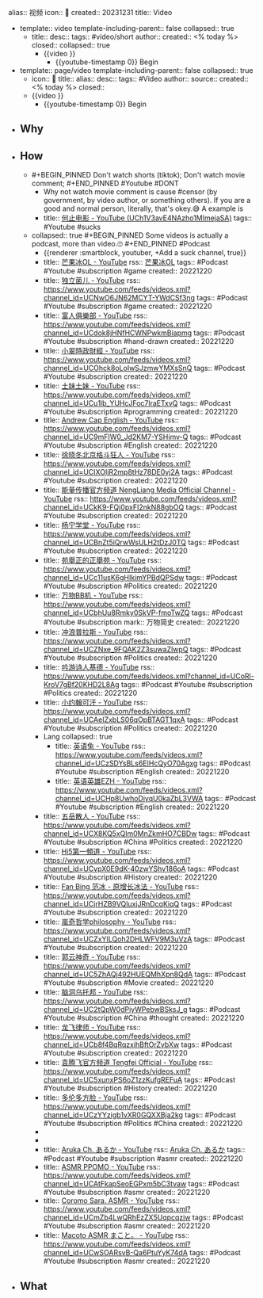alias:: 视频
icon:: 🎥
created:: 20231231 
title:: Video

  - template:: video
    template-including-parent:: false
    collapsed:: true
    - title:: 
      desc:: 
      tags:: #video/short
      author:: 
      created:: <% today %>
      closed::
      collapsed:: true
      - {{video }}
        - {{youtube-timestamp 0}} Begin
  - template:: page/video
    template-including-parent:: false
    collapsed:: true
    - icon:: 🎥
      title:: 
      alias:: 
      desc:: 
      tags:: #Video
      author:: 
      source:: 
      created:: <% today %>
      closed::
    - {{video }}
      - {{youtube-timestamp 0}} Begin
- ## Why
- ## How
  - #+BEGIN_PINNED
    Don't watch shorts (tiktok); 
    Don't watch movie comment;
    #+END_PINNED
    #Youtube #DONT
    - Why not watch movie comment is cause #censor (by government, by video author, or something others). If you are a good and normal person, literally, that's okey.😅 A example is
    - title:: [何止电影 - YouTube (UCh1V3avE4NAzho1MImejaSA)](https://www.youtube.com/@HEZHI_FILM) 
      tags:: #Youtube #sucks
  - collapsed:: true
    #+BEGIN_PINNED
    Some videos is actually a podcast, more than video.🙄
    #+END_PINNED
    #Podcast
    - {{renderer :smartblock, youtuber, +Add a suck channel, true}}
    - title:: [芒果冰OL - YouTube](https://www.youtube.com/channel/UCIUYqpXe7yok4x3VkK67B3Q)
      rss:: [芒果冰OL](https://www.youtube.com/feeds/videos.xml?channel_id=UCIUYqpXe7yok4x3VkK67B3Q)
      tags:: #Podcast #Youtube #subscription #game 
      created:: 20221220
    - title:: [独立菌儿 - YouTube](https://www.youtube.com/channel/UCNwO6JN62MCYT-YWdCSf3ng)
      rss:: https://www.youtube.com/feeds/videos.xml?channel_id=UCNwO6JN62MCYT-YWdCSf3ng
      tags:: #Podcast #Youtube #subscription #game
      created:: 20221220
    - title:: [富人俱樂部 - YouTube](https://www.youtube.com/channel/UCdok8jHNfHCWNPwkmBiapmg)
      rss:: https://www.youtube.com/feeds/videos.xml?channel_id=UCdok8jHNfHCWNPwkmBiapmg
      tags:: #Podcast #Youtube #subscription #hand-drawn 
      created:: 20221220
    - title:: [小翠時政財經 - YouTube](https://www.youtube.com/channel/UCOhck8oLoIwSJzmwYMXsSnQ)
      rss:: https://www.youtube.com/feeds/videos.xml?channel_id=UCOhck8oLoIwSJzmwYMXsSnQ
      tags:: #Podcast #Youtube #subscription 
      created:: 20221220
    - title:: [土妹土妹 - YouTube](https://www.youtube.com/channel/UCu1lb_YUHcJFoc7lraETxvQ)
      rss:: https://www.youtube.com/feeds/videos.xml?channel_id=UCu1lb_YUHcJFoc7lraETxvQ
      tags:: #Podcast #Youtube #subscription #programming 
      created:: 20221220
    - title:: [Andrew Cap English - YouTube](https://www.youtube.com/channel/UC9mFIW0_Jd2KM7-YSHimv-Q)
      rss:: https://www.youtube.com/feeds/videos.xml?channel_id=UC9mFIW0_Jd2KM7-YSHimv-Q
      tags:: #Podcast #Youtube #subscription #English
      created:: 20221220
    - title:: [徐晓冬北京格斗狂人 - YouTube](https://www.youtube.com/channel/UCIXOIjR2mp8tHz78DE0vj2A)
      rss:: https://www.youtube.com/feeds/videos.xml?channel_id=UCIXOIjR2mp8tHz78DE0vj2A
      tags:: #Podcast #Youtube #subscription 
      created:: 20221220
    - title:: [能量传播官方频道 NengLiang Media Official Channel - YouTube](https://www.youtube.com/channel/UCkK9-FQj0pxFI2nkN88gbOQ)
      rss:: https://www.youtube.com/feeds/videos.xml?channel_id=UCkK9-FQj0pxFI2nkN88gbOQ
      tags:: #Podcast #Youtube #subscription 
      created:: 20221220
    - title:: [杨宁学堂 - YouTube](https://www.youtube.com/channel/UCBnZt5iQrwWsULH2tDzJ0TQ)
      rss:: https://www.youtube.com/feeds/videos.xml?channel_id=UCBnZt5iQrwWsULH2tDzJ0TQ
      tags:: #Podcast #Youtube #subscription 
      created:: 20221220
    - title:: [苑舉正的正舉苑 - YouTube](https://www.youtube.com/channel/UCc11usK6gHIkimYPBdQPSdw)
      rss:: https://www.youtube.com/feeds/videos.xml?channel_id=UCc11usK6gHIkimYPBdQPSdw
      tags:: #Podcast #Youtube #subscription #Politics 
      created:: 20221220
    - title:: [万物BB机 - YouTube](https://www.youtube.com/channel/UCbhUu8Rmky0SkVP-fmoTwZQ)
      rss:: https://www.youtube.com/feeds/videos.xml?channel_id=UCbhUu8Rmky0SkVP-fmoTwZQ
      tags:: #Podcast #Youtube #subscription 
      mark:: 万物简史
      created:: 20221220
    - title:: [冲浪普拉斯 - YouTube](https://www.youtube.com/channel/UCZNxe_9FQAK2Z3suwaZlwpQ)
      rss:: https://www.youtube.com/feeds/videos.xml?channel_id=UCZNxe_9FQAK2Z3suwaZlwpQ
      tags:: #Podcast #Youtube #subscription #Politics 
      created:: 20221220
    - title:: [吟游诗人基德 - YouTube](https://www.youtube.com/channel/UCoRl-KroV7gBf20KHD2L8Ag)
      rss:: https://www.youtube.com/feeds/videos.xml?channel_id=UCoRl-KroV7gBf20KHD2L8Ag
      tags:: #Podcast #Youtube #subscription #Politics 
      created:: 20221220
    - title:: [小约翰可汗 - YouTube](https://www.youtube.com/channel/UCAeIZxbLS06qOpBTAGT1qxA)
      rss:: https://www.youtube.com/feeds/videos.xml?channel_id=UCAeIZxbLS06qOpBTAGT1qxA
      tags:: #Podcast #Youtube #subscription #Politics 
      created:: 20221220
    - Lang
      collapsed:: true
      - title:: [英语兔 - YouTube](https://www.youtube.com/channel/UCzSDYsBLs6EIHcQyO70Agxg)
        rss:: https://www.youtube.com/feeds/videos.xml?channel_id=UCzSDYsBLs6EIHcQyO70Agxg
        tags:: #Podcast #Youtube #subscription #English 
        created:: 20221220
      - title:: [英语英雄EZH - YouTube](https://www.youtube.com/channel/UCHp8UwhoDiyqU0kaZbL3VWA)
        rss:: https://www.youtube.com/feeds/videos.xml?channel_id=UCHp8UwhoDiyqU0kaZbL3VWA
        tags:: #Podcast #Youtube #subscription #English 
        created:: 20221220
    - title:: [五岳散人 - YouTube](https://www.youtube.com/channel/UCX8KQ5xQlm0MnZkmHO7CBDw)
      rss:: https://www.youtube.com/feeds/videos.xml?channel_id=UCX8KQ5xQlm0MnZkmHO7CBDw
      tags:: #Podcast #Youtube #subscription #China #Politics 
      created:: 20221220
    - title:: [Hi5第一頻道 - YouTube](https://www.youtube.com/channel/UCvpX0E9dK-40zwYShv186oA)
      rss:: https://www.youtube.com/feeds/videos.xml?channel_id=UCvpX0E9dK-40zwYShv186oA
      tags:: #Podcast #Youtube #subscription #History 
      created:: 20221220
    - title:: [Fan Bing 范冰 - 原增长冰法 - YouTube](https://www.youtube.com/channel/UCjrHZB9VQluxjJRnDcqKiqQ)
      rss:: https://www.youtube.com/feeds/videos.xml?channel_id=UCjrHZB9VQluxjJRnDcqKiqQ
      tags:: #Podcast #Youtube #subscription 
      created:: 20221220
    - title:: [嵐奇哲学philosophy - YouTube](https://www.youtube.com/channel/UCZxYILQoh2DHLWFV9M3uVzA)
      rss:: https://www.youtube.com/feeds/videos.xml?channel_id=UCZxYILQoh2DHLWFV9M3uVzA
      tags:: #Podcast #Youtube #subscription 
      created:: 20221220
    - title:: [郭云神奇 - YouTube](https://www.youtube.com/channel/UC5ZhAQj492HUEQMhXpn8QdA)
      rss:: https://www.youtube.com/feeds/videos.xml?channel_id=UC5ZhAQj492HUEQMhXpn8QdA
      tags:: #Podcast #Youtube #subscription #Movie 
      created:: 20221220
    - title:: [脑洞乌托邦 - YouTube](https://www.youtube.com/channel/UC2tQpW0dPiyWPebwBSksJ_g)
      rss:: https://www.youtube.com/feeds/videos.xml?channel_id=UC2tQpW0dPiyWPebwBSksJ_g
      tags:: #Podcast #Youtube #subscription #China #thought 
      created:: 20221220
    - title:: [龙飞律师 - YouTube](https://www.youtube.com/channel/UCb8f4BqRqzxihBftOrZvbXw)
      rss:: https://www.youtube.com/feeds/videos.xml?channel_id=UCb8f4BqRqzxihBftOrZvbXw
      tags:: #Podcast #Youtube #subscription 
      created:: 20221220
    - title:: [袁腾飞官方频道 Tengfei Official - YouTube](https://www.youtube.com/channel/UC5xunxPS6oZ1zzKufgREFuA)
      rss:: https://www.youtube.com/feeds/videos.xml?channel_id=UC5xunxPS6oZ1zzKufgREFuA
      tags:: #Podcast #Youtube #subscription #History 
      created:: 20221220
    - title:: [多伦多方脸 - YouTube](https://www.youtube.com/channel/UCzYYzigb1vXR0GQXXBja2kg)
      rss:: https://www.youtube.com/feeds/videos.xml?channel_id=UCzYYzigb1vXR0GQXXBja2kg
      tags:: #Podcast #Youtube #subscription #Politics #China 
      created:: 20221220
    -
    -
    - title:: [Aruka Ch. あるか - YouTube](https://www.youtube.com/channel/UCTUYzaLYcTnKCsw1lHX2YzQ)
      rss:: [Aruka Ch. あるか](https://www.youtube.com/feeds/videos.xml?channel_id=UCTUYzaLYcTnKCsw1lHX2YzQ)
      tags:: #Podcast #Youtube #subscription #asmr 
      created:: 20221220
    - title:: [ASMR PPOMO - YouTube](https://www.youtube.com/channel/UCAtFkapSeoEGPxm5bC3tvaw)
      rss:: https://www.youtube.com/feeds/videos.xml?channel_id=UCAtFkapSeoEGPxm5bC3tvaw
      tags:: #Podcast #Youtube #subscription #asmr
      created:: 20221220
    - title:: [Coromo Sara. ASMR - YouTube](https://www.youtube.com/channel/UCmZb4LwQRhEzZX5Uqpcqziw)
      rss:: https://www.youtube.com/feeds/videos.xml?channel_id=UCmZb4LwQRhEzZX5Uqpcqziw
      tags:: #Podcast #Youtube #subscription #asmr 
      created:: 20221220
    - title:: [Macoto ASMR まこと。 - YouTube](https://www.youtube.com/channel/UCwSOARsvB-Qa6PtuYyK74dA)
      rss:: https://www.youtube.com/feeds/videos.xml?channel_id=UCwSOARsvB-Qa6PtuYyK74dA
      tags:: #Podcast #Youtube #subscription #asmr 
      created:: 20221220
- ## What